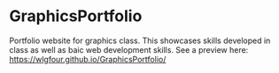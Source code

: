 # GraphicsPortfolio
Portfolio website for graphics class. This showcases skills developed in class as well as baic web development skills. See a preview here: 
https://wlgfour.github.io/GraphicsPortfolio/ 

